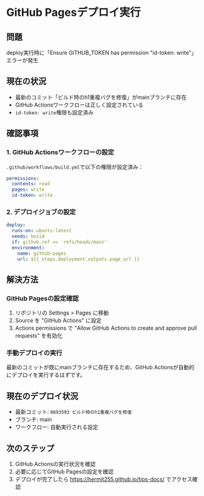 # GitHub Pagesデプロイ実行

## 問題
deploy実行時に「Ensure GITHUB_TOKEN has permission "id-token: write"」エラーが発生

## 現在の状況
- 最新のコミット「ビルド時のh1重複バグを修復」がmainブランチに存在
- GitHub Actionsワークフローは正しく設定されている
- `id-token: write`権限も設定済み

## 確認事項

### 1. GitHub Actionsワークフローの設定
`.github/workflows/build.yml`で以下の権限が設定済み：
```yaml
permissions:
  contents: read
  pages: write
  id-token: write
```

### 2. デプロイジョブの設定
```yaml
deploy:
  runs-on: ubuntu-latest
  needs: build
  if: github.ref == 'refs/heads/main'
  environment:
    name: github-pages
    url: ${{ steps.deployment.outputs.page_url }}
```

## 解決方法

### GitHub Pagesの設定確認
1. リポジトリの Settings > Pages に移動
2. Source を "GitHub Actions" に設定
3. Actions permissions で "Allow GitHub Actions to create and approve pull requests" を有効化

### 手動デプロイの実行
最新のコミットが既にmainブランチに存在するため、GitHub Actionsが自動的にデプロイを実行するはずです。

## 現在のデプロイ状況
- 最新コミット: `8693593 ビルド時のh1重複バグを修復`
- ブランチ: main
- ワークフロー: 自動実行される設定

## 次のステップ
1. GitHub Actionsの実行状況を確認
2. 必要に応じてGitHub Pagesの設定を確認
3. デプロイが完了したら https://hermit255.github.io/tips-docs/ でアクセス確認
